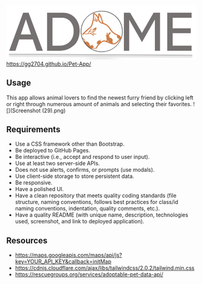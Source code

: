 ![](Logo_AQC.PNG)
https://gg2704.github.io/Pet-App/
## Usage
This app allows animal lovers to find the newest furry friend by clicking left or right through numerous amount of animals and selecting their favorites.
![](Screenshot (29).png)
## Requirements 
* Use a CSS framework other than Bootstrap.
* Be deployed to GitHub Pages.
* Be interactive (i.e., accept and respond to user input).
* Use at least two server-side APIs.
* Does not use alerts, confirms, or prompts (use modals).
* Use client-side storage to store persistent data.
* Be responsive.
* Have a polished UI.
* Have a clean repository that meets quality coding standards (file structure, naming conventions, follows best practices for class/id naming conventions, indentation, quality comments, etc.).
* Have a quality README (with unique name, description, technologies used, screenshot, and link to deployed application).
## Resources 
* https://maps.googleapis.com/maps/api/js?key=YOUR_API_KEY&callback=initMap
* https://cdnjs.cloudflare.com/ajax/libs/tailwindcss/2.0.2/tailwind.min.css
* https://rescuegroups.org/services/adoptable-pet-data-api/
